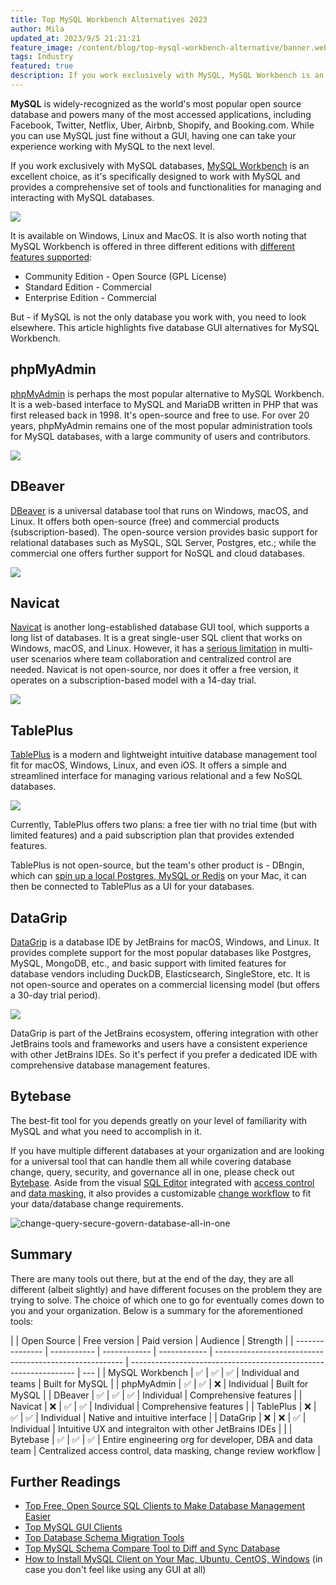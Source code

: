 ```yaml
---
title: Top MySQL Workbench Alternatives 2023
author: Mila
updated_at: 2023/9/5 21:21:21
feature_image: /content/blog/top-mysql-workbench-alternative/banner.webp
tags: Industry
featured: true
description: If you work exclusively with MySQL, MySQL Workbench is an excellent choice for a database GUI, but if you work with multiple databases, you need to look elsewhere. This article highlights five database GUI alternatives for MySQL Workbench.
---
```


**MySQL** is widely-recognized as the world's most popular open source database and powers many of the most accessed applications, including Facebook, Twitter, Netflix, Uber, Airbnb, Shopify, and Booking.com. While you can use MySQL just fine without a GUI, having one can take your experience working with MySQL to the next level.

If you work exclusively with MySQL databases, [MySQL Workbench](https://www.mysql.com/products/workbench/) is an excellent choice, as it's specifically designed to work with MySQL and provides a comprehensive set of tools and functionalities for managing and interacting with MySQL databases.

![](/content/blog/top-mysql-workbench-alternative/mysql-workbench.webp)

It is available on Windows, Linux and MacOS. It is also worth noting that MySQL Workbench is offered in three different editions with [different features supported](https://www.mysql.com/products/workbench/features.html):

- Community Edition - Open Source (GPL License)
- Standard Edition - Commercial
- Enterprise Edition - Commercial

But - if MySQL is not the only database you work with, you need to look elsewhere. This article highlights five database GUI alternatives for MySQL Workbench.

## phpMyAdmin

[phpMyAdmin](https://www.phpmyadmin.net/) is perhaps the most popular alternative to MySQL Workbench. It is a web-based interface to MySQL and MariaDB written in PHP that was first released back in 1998. It's open-source and free to use. For over 20 years, phpMyAdmin remains one of the most popular administration tools for MySQL databases, with a large community of users and contributors.

![](/content/blog/top-mysql-workbench-alternative/phpmyadmin.webp)

## DBeaver

[DBeaver](https://dbeaver.com/) is a universal database tool that runs on Windows, macOS, and Linux. It offers both open-source (free) and commercial products (subscription-based). The open-source version provides basic support for relational databases such as MySQL, SQL Server, Postgres, etc.; while the commercial one offers further support for NoSQL and cloud databases.

![](/content/blog/top-mysql-workbench-alternative/dbeaver.webp)

## Navicat

[Navicat](https://navicat.com/) is another long-established database GUI tool, which supports a long list of databases. It is a great single-user SQL client that works on Windows, macOS, and Linux. However, it has a [serious limitation](/blog/stop-using-navicat/) in multi-user scenarios where team collaboration and centralized control are needed. Navicat is not open-source, nor does it offer a free version, it operates on a subscription-based model with a 14-day trial.

![](/content/blog/top-mysql-workbench-alternative/navicat.webp)

## TablePlus

[TablePlus](https://tableplus.com/) is a modern and lightweight intuitive database management tool fit for macOS, Windows, Linux, and even iOS. It offers a simple and streamlined interface for managing various relational and a few NoSQL databases.

![](/content/blog/top-mysql-workbench-alternative/tableplus.webp)

Currently, TablePlus offers two plans: a free tier with no trial time (but with limited features) and a paid subscription plan that provides extended features.

TablePlus is not open-source, but the team's other product is - DBngin, which can [spin up a local Postgres, MySQL or Redis](/blog/free-tools-to-start-local-database-on-mac/) on your Mac, it can then be connected to TablePlus as a UI for your databases.

## DataGrip

[DataGrip](https://www.jetbrains.com/datagrip/) is a database IDE by JetBrains for macOS, Windows, and Linux. It provides complete support for the most popular databases like Postgres, MySQL, MongoDB, etc., and basic support with limited features for database vendors including DuckDB, Elasticsearch, SingleStore, etc. It is not open-source and operates on a commercial licensing model (but offers a 30-day trial period).

![](/content/blog/top-mysql-workbench-alternative/datagrip.webp)

DataGrip is part of the JetBrains ecosystem, offering integration with other JetBrains tools and frameworks and users have a consistent experience with other JetBrains IDEs. So it's perfect if you prefer a dedicated IDE with comprehensive database management features.

## Bytebase

The best-fit tool for you depends greatly on your level of familiarity with MySQL and what you need to accomplish in it.

If you have multiple different databases at your organization and are looking for a universal tool that can handle them all while covering database change, query, security, and governance all in one, please check out [Bytebase](/). Aside from the visual [SQL Editor](/docs/sql-editor/overview/) integrated with [access control](/docs/security/data-access-control/) and [data masking](/docs/security/mask-data/), it also provides a customizable [change workflow](/docs/concepts/database-change-workflow/) to fit your data/database change requirements.

![change-query-secure-govern-database-all-in-one](/images/db-scheme-lg.png)

## Summary

There are many tools out there, but at the end of the day, they are all different (albeit slightly) and have different focuses on the problem they are trying to solve. The choice of which one to go for eventually comes down to you and your organization. Below is a summary for the aforementioned tools:

|                 | Open Source | Free version | Paid version | Audience                                                | Strength                                                         |
| --------------- | ----------- | ------------ | ------------ | ------------------------------------------------------- | ---------------------------------------------------------------- | --- |
| MySQL Workbench | ✅          | ✅           | ✅           | Individual and teams                                    | Built for MySQL                                                  |
| phpMyAdmin      | ✅          | ✅           | ❌           | Individual                                              | Built for MySQL                                                  |
| DBeaver         | ✅          | ✅           | ✅           | Individual                                              | Comprehensive features                                           |
| Navicat         | ❌          | ✅           | ✅           | Individual                                              | Comprehensive features                                           |
| TablePlus       | ❌          | ✅           | ✅           | Individual                                              | Native and intuitive interface                                   |
| DataGrip        | ❌          | ❌           | ✅           | Individual                                              | Intuitive UX and integraiton with other JetBrains IDEs           |     |
| Bytebase        | ✅          | ✅           | ✅           | Entire engineering org for developer, DBA and data team | Centralized access control, data masking, change review workflow |

## Further Readings

- [Top Free, Open Source SQL Clients to Make Database Management Easier](/blog/top-open-source-sql-clients/)
- [Top MySQL GUI Clients](/blog/top-mysql-gui-client/#the-old-school-phpmyadmin)
- [Top Database Schema Migration Tools](/blog/top-database-schema-change-tool-evolution/)
- [Top MySQL Schema Compare Tool to Diff and Sync Database](/blog/top-mysql-schema-compare-tools/)
- [How to Install MySQL Client on Your Mac, Ubuntu, CentOS, Windows](/blog/how-to-install-mysql-client-on-mac-ubuntu-centos-windows/) (in case you don't feel like using any GUI at all)
